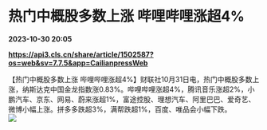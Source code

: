 # 热门中概股多数上涨 哔哩哔哩涨超4%

**2023-10-30 20:05**

**https://api3.cls.cn/share/article/1502587?os=web&sv=7.7.5&app=CailianpressWeb**

【热门中概股多数上涨 哔哩哔哩涨超4%】财联社10月31日电，热门中概股多数上涨，纳斯达克中国金龙指数涨0.83%。哔哩哔哩涨超4%，腾讯音乐涨超2%，小鹏汽车、京东、网易、蔚来涨超1%，富途控股、理想汽车、阿里巴巴、爱奇艺、微博小幅上涨。拼多多跌超3%，满帮跌超1%，百度、唯品会小幅下跌。  
![](https://img.cls.cn/images/20231031/4eE7EQlvjI.png)